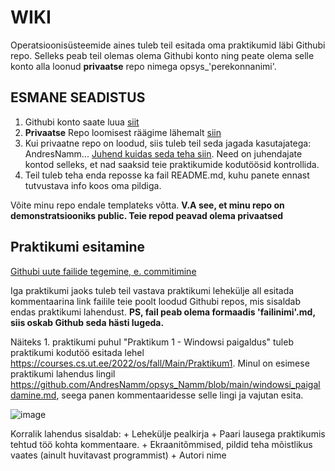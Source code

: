 # WIKI

Operatsioonisüsteemide aines tuleb teil esitada oma praktikumid läbi Githubi repo. 
Selleks peab teil olemas olema Githubi konto ning peate olema selle konto alla loonud **privaatse** repo nimega opsys_'perekonnanimi'.

## ESMANE SEADISTUS

1. Githubi konto saate luua [siit](https://github.com/join)
2. **Privaatse** Repo loomisest räägime lähemalt [siin](https://github.com/AndresNamm/opsys_Namm/blob/main/repo_loomine.md)
3. Kui privaatne repo on loodud, siis tuleb teil seda jagada kasutajatega: AndresNamm... [Juhend kuidas seda teha siin](). Need on juhendajate kontod selleks, et nad saaksid teie praktikumide kodutöösid kontrollida. 
4. Teil tuleb teha enda reposse ka fail README.md, kuhu panete ennast tutvustava info koos oma pildiga. 

Võite minu repo endale templateks võtta. **V.A see, et minu repo on demonstratsiooniks public. Teie repod peavad olema privaatsed**


## Praktikumi esitamine 

[Githubi uute failide tegemine, e. commitimine](https://github.com/AndresNamm/opsys_Namm/blob/main/GithubFailideTegemine.md)


Iga praktikumi jaoks tuleb teil vastava praktikumi lehekülje all esitada kommentaarina link failile teie poolt loodud Githubi repos, mis sisaldab endas praktikumi lahendust.  **PS, fail peab olema formaadis 'failinimi'.md, siis oskab Github seda hästi lugeda.**    


Näiteks 1. praktikumi puhul "Praktikum 1 - Windowsi paigaldus" tuleb praktikumi kodutöö esitada lehel https://courses.cs.ut.ee/2022/os/fall/Main/Praktikum1. Minul on esimese praktikumi lahendus lingil https://github.com/AndresNamm/opsys_Namm/blob/main/windowsi_paigaldamine.md, seega panen kommentaaridesse selle lingi ja vajutan esita.      

![image](https://user-images.githubusercontent.com/21141607/187720746-93f573b6-97ce-4105-8fe9-865e5734f9f0.png)


Korralik lahendus sisaldab:
    + Lehekülje pealkirja
    + Paari lausega praktikumis tehtud töö kohta kommentaare.
    + Ekraanitõmmised, pildid teha mõistlikus vaates (ainult huvitavast programmist) 
    + Autori nime
